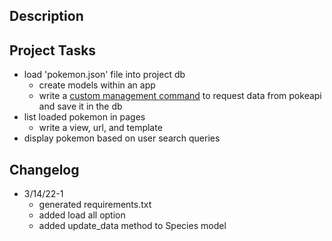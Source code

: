 ## Description

## Project Tasks

- load 'pokemon.json' file into project db
    - create models within an app
    - write a [custom management command](../docs/01%20Django%20Overview.md#custom-management-commands) to request data from pokeapi and save it in the db
- list loaded pokemon in pages
    - write a view, url, and template
- display pokemon based on user search queries

## Changelog
- 3/14/22-1
    - generated requirements.txt
    - added load all option
    - added update_data method to Species model